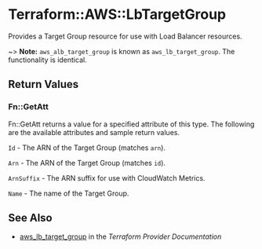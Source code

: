 # Terraform::AWS::LbTargetGroup

Provides a Target Group resource for use with Load Balancer resources.

~> **Note:** `aws_alb_target_group` is known as `aws_lb_target_group`. The functionality is identical.

## Return Values

### Fn::GetAtt

Fn::GetAtt returns a value for a specified attribute of this type. The following are the available attributes and sample return values.

`Id` - The ARN of the Target Group (matches `arn`).

`Arn` - The ARN of the Target Group (matches `id`).

`ArnSuffix` - The ARN suffix for use with CloudWatch Metrics.

`Name` - The name of the Target Group.

## See Also

* [aws_lb_target_group](https://www.terraform.io/docs/providers/aws/r/lb_target_group.html) in the _Terraform Provider Documentation_